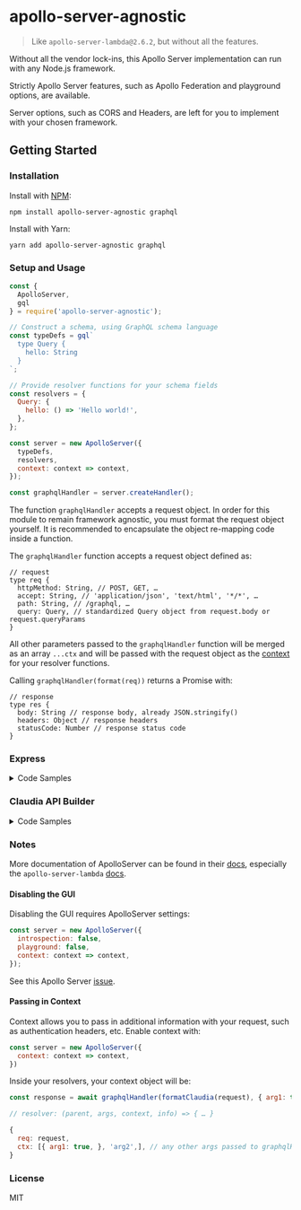 # apollo-server-agnostic

> Like `apollo-server-lambda@2.6.2`, but without all the features.

Without all the vendor lock-ins, this Apollo Server implementation can run with any Node.js framework.

Strictly Apollo Server features, such as Apollo Federation and playground options, are available.

Server options, such as CORS and Headers, are left for you to implement with your chosen framework.

## Getting Started

### Installation

Install with [NPM](https://www.npmjs.com/package/apollo-server-agnostic):
```Shell
npm install apollo-server-agnostic graphql
```
Install with Yarn:
```Shell
yarn add apollo-server-agnostic graphql
```

### Setup and Usage

```js
const {
  ApolloServer,
  gql
} = require('apollo-server-agnostic');

// Construct a schema, using GraphQL schema language
const typeDefs = gql`
  type Query {
    hello: String
  }
`;

// Provide resolver functions for your schema fields
const resolvers = {
  Query: {
    hello: () => 'Hello world!',
  },
};

const server = new ApolloServer({
  typeDefs,
  resolvers,
  context: context => context,
});

const graphqlHandler = server.createHandler();
```

The function `graphqlHandler` accepts a request object.  In order for this module to remain framework agnostic, you must format the request object yourself.  It is recommended to encapsulate the object re-mapping code inside a function.

The `graphqlHandler` function accepts a request object defined as:

```tsx
// request
type req {
  httpMethod: String, // POST, GET, …
  accept: String, // 'application/json', 'text/html', '*/*', …
  path: String, // /graphql, …
  query: Query, // standardized Query object from request.body or request.queryParams
}
```

All other parameters passed to the `graphqlHandler` function will be merged as an array `...ctx` and will be passed with the request object as the [context](https://www.apollographql.com/docs/graphql-tools/resolvers/#resolver-function-signature) for your resolver functions.

Calling `graphqlHandler(format(req))` returns a Promise with:

```tsx
// response
type res {
  body: String // response body, already JSON.stringify()
  headers: Object // response headers
  statusCode: Number // response status code
}
```

### Express

<details><summary>Code Samples</summary>
<p>

Create a function to format the Express `req` request object.

```js
// format.js
module.exports.formatExpress = (req) => {
  const httpMethod = req.method;
  const accept = req.headers['Accept'] || req.headers['accept'];
  const path = req.path;
  const query = Object.entries(req.body).length ? req.body : req.query;
  return {
    httpMethod,
    accept,
    path,
    query,
  };
};
```

Put everything together

```js
const express = require('express');
const cors = require('cors');
const bodyParser = require('body-parser');
const { formatExpress, } = require('./format');

const app = express();
app.use(cors());
app.use(bodyParser.json());

// Create graphqlHandler here

app.get('/graphql', async (req, res) => {
  const response = await graphqlHandler(formatExpress(req));

  res.status(response.statusCode) // use statusCode
    .set(response.headers) // merge headers
    .send(response.body); // send body string
});

app.post('/graphql', async (req, res) => {
  const response = await graphqlHandler(formatExpress(req));

  res.status(response.statusCode) // use statusCode
    .set(response.headers) // merge headers
    .send(response.body); // send body string
});

const listener = app.listen({ port: 3001, }, () => {
  console.log(`🚀 Server ready at http://localhost:${listener.address().port}${server.graphqlPath}`);
});

```
</p>
</details>

### Claudia API Builder

<details><summary>Code Samples</summary>
<p>

Create a function to format the Claudia `request` object.

```js
// format.js
module.exports.formatClaudia = (req) => {
  const httpMethod = req.context.method;
  const accept = req.headers['Accept'] || req.headers['accept'];
  const path = req.proxyRequest.requestContext.path;
  const query = Object.entries(req.body).length ? req.body : req.queryString;
  return {
    httpMethod,
    accept,
    path,
    query,
  };
};
```

Put everything together

```js
const ApiBuilder = require('claudia-api-builder');
const { formatClaudia, } = require('./format');

const api = new ApiBuilder();

// https://developer.mozilla.org/en-US/docs/Web/HTTP/Headers/Access-Control-Max-Age
api.corsMaxAge(60);

// Create graphqlHandler here

api.get('/graphql', async request => {
  request.lambdaContext.callbackWaitsForEmptyEventLoop = false;

  const response = await graphqlHandler(formatClaudia(request));

  const body = response.headers['Content-Type'] === 'text/html' ?
    response.body :
    JSON.parse(response.body);

  // You must parse the body so ApiResponse does not JSON.stringify() twice
  return new api.ApiResponse(body, response.headers, response.statusCode);
});

api.post('/graphql', async request => {
  request.lambdaContext.callbackWaitsForEmptyEventLoop = false;

  const response = await graphqlHandler(formatClaudia(request));

  // You must parse the body so ApiResponse does not JSON.stringify() twice
  return new api.ApiResponse(JSON.parse(response.body), response.headers, response.statusCode);
});

module.exports = api;
```

</p>
</details>

### Notes

More documentation of ApolloServer can be found in their [docs](https://www.apollographql.com/docs/apollo-server/), especially the `apollo-server-lambda` [docs](https://www.apollographql.com/docs/apollo-server/deployment/lambda/).

#### Disabling the GUI

Disabling the GUI requires ApolloServer settings:

```js
const server = new ApolloServer({
  introspection: false,
  playground: false,
  context: context => context,
});
```

See this Apollo Server [issue](https://github.com/apollographql/apollo-server/issues/1472).

#### Passing in Context

Context allows you to pass in additional information with your request, such as authentication headers, etc.  Enable context with:

```js
const server = new ApolloServer({
  context: context => context,
})
```

Inside your resolvers, your context object will be:

```js
const response = await graphqlHandler(formatClaudia(request), { arg1: true, }, 'arg2');

// resolver: (parent, args, context, info) => { … }

{
  req: request,
  ctx: [{ arg1: true, }, 'arg2',], // any other args passed to graphqlHandler
}
```

### License

MIT
